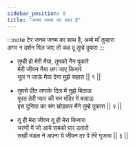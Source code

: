 ```yaml
---
sidebar_position: 8
title: "जनम जनम का साथ है"
---
```


:::note टेर
जनम जनम का साथ है, अम्बे माँ तुम्हारा <br/>
अगर न दर्शन मिल जाए तो कह दू तुम्हे दुबारा
:::

- तुम्ही हो मेरी मैया, तुमको नैन पुकारे <br/>
  मेरी जीवन नैया लग जाए किनारे <br/>
  भूल न जाऊं मैया देना मुझे सहारा || १ ||

- तुमसे प्रीत लगाके दिल में तुझे बिठाऊ <br/>
  मूरत तेरी प्यार की मन मंदिर में बसाऊ <br/>
  इस दुनिया का संग छोड़कर मैंने तुम्हे पुकारा || २ ||

- तू ही मेरा जीवन तू ही मेरा किनारा <br/>
  चरणों में जो आये सबको पार उतारो <br/>
  सखी मंडल ने अपना ये जीवन दर पे तेरे गुजारा || ३ ||
